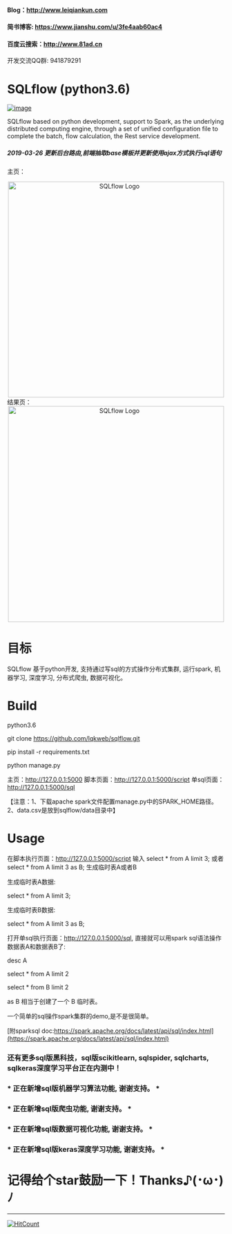 #### Blog：http://www.leiqiankun.com
#### 简书博客: https://www.jianshu.com/u/3fe4aab60ac4
#### 百度云搜索：http://www.81ad.cn

开发交流QQ群: 941879291


# SQLflow (python3.6)

[![image](https://camo.githubusercontent.com/6ff64ec221e68a362bab8af56f39c1ab2cd46ce1/68747470733a2f2f696d672e736869656c64732e696f2f707970692f6c2f72657175657374732e737667)](https://github.com/kennethreitz/requests/blob/master/LICENSE)

SQLflow based on python development, support to Spark, as the underlying distributed computing engine, through a set of unified configuration file to complete the batch, flow calculation, the Rest service development.
##### 2019-03-26 更新后台路由,前端抽取base模板并更新使用ajax方式执行sql语句
主页：
<div align="center">
<a href="https://buglib.tech/" target="_blank">
<img src="https://upload-images.jianshu.io/upload_images/11023671-f9f8887c69961f55.png" alt="SQLflow Logo" width="500px"></img>
</a>
</div>
结果页：
<div align="center">
<a href="https://buglib.tech/" target="_blank">
<img src="https://upload-images.jianshu.io/upload_images/11023671-b4d8905fda2ebe67.png" alt="SQLflow Logo" width="500px"></img>
</a>
</div>

# 目标
SQLflow 基于python开发, 支持通过写sql的方式操作分布式集群, 运行spark, 机器学习, 深度学习, 分布式爬虫, 数据可视化。

# Build

python3.6

git clone https://github.com/lqkweb/sqlflow.git

pip install -r requirements.txt

python manage.py

主页：http://127.0.0.1:5000
脚本页面：http://127.0.0.1:5000/script
单sql页面：http://127.0.0.1:5000/sql 

【注意：1、下载apache spark文件配置manage.py中的SPARK_HOME路径。2、data.csv是放到sqlflow/data目录中】

# Usage 

在脚本执行页面：http://127.0.0.1:5000/script  输入 select * from A limit 3; 或者 select * from A limit 3 as B; 生成临时表A或者B

生成临时表A数据:

select * from A limit 3;

生成临时表B数据:

select * from A limit 3 as B;

打开单sql执行页面：http://127.0.0.1:5000/sql, 直接就可以用spark sql语法操作数据表A和数据表B了:

desc A

select * from A limit 2

select * from B limit 2

as B 相当于创建了一个 B 临时表。

一个简单的sql操作spark集群的demo,是不是很简单。

[附sparksql doc:https://spark.apache.org/docs/latest/api/sql/index.html](https://spark.apache.org/docs/latest/api/sql/index.html)


### 还有更多sql版黑科技，sql版scikitlearn, sqlspider, sqlcharts, sqlkeras深度学习平台正在内测中！

### * 正在新增sql版机器学习算法功能, 谢谢支持。 *
### * 正在新增sql版爬虫功能, 谢谢支持。 *
### * 正在新增sql版数据可视化功能, 谢谢支持。 *
### * 正在新增sql版keras深度学习功能, 谢谢支持。 *


# 记得给个star鼓励一下！Thanks♪(･ω･)ﾉ

----------
[![HitCount](http://hits.dwyl.io/lqkweb/sqlflow.svg)](http://hits.dwyl.io/lqkweb/sqlflow)
